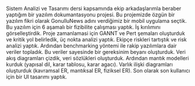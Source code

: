 Sistem Analizi ve Tasarımı dersi kapsamında ekip arkadaşlarımla beraber yaptığım bir yazılım dokumantasyonu projesi. 
Bu projemizde özgün bir yazılım fikri olarak GonulluNews adını verdiğimiz bir mobil uygulama seçtik. Bu yazılım için 6 aşamalı bir fizibilite çalışması yaptık. İş kırılımını görselleştirdik. Proje zamanlamasi için GANNT ve Pert şemaları oluşturduk ve kritik yol belirledik, üç nokta analizi yaptık. Ekipçe riskleri tartıştık ve risk analizi yaptık. Ardından benchmarking yöntemi ile rakip yazılımlara dair veriler topladık. Bu veriler sayesinde bir gereksinim beyanı oluşturduk. Veri akış diagramları çizdik, veri sözlükleri oluşturduk. Ardından mantık modelleri kurduk (yapısal dil, karar tablosu, karar agacı). Varlık ilişki diagramları oluşturduk (kavramsal ER, mantıksal ER, fiziksel ER). Son olarak son kullanıcı için bir UI tasarımı yaptık. 
